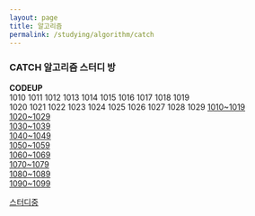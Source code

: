 ```yaml
---
layout: page
title: 알고리즘
permalink: /studying/algorithm/catch
---
```



### CATCH 알고리즘 스터디 방
**CODEUP**  
1010  1011  1012  1013  1014  1015  1016  1017  1018  1019  
1020  1021  1022  1023  1024  1025  1026  1027  1028  1029
[1010~1019](https://namhyo01.github.io/studying/algorithm/catch/1010-1019)  
[1020~1029](https://namhyo01.github.io/studying/algorithm/catch/1020-1029)  
[1030~1039](https://namhyo01.github.io/studying/algorithm/catch/1030-1039)  
[1040~1049](https://namhyo01.github.io/studying/algorithm/catch/1040-1049)  
[1050~1059](https://namhyo01.github.io/studying/algorithm/catch/1050-1059)  
[1060~1069](https://namhyo01.github.io/studying/algorithm/catch/1060-1069)  
[1070~1079](https://namhyo01.github.io/studying/algorithm/catch/1070-1079)  
[1080~1089](https://namhyo01.github.io/studying/algorithm/catch/1080-1089)  
[1090~1099](https://namhyo01.github.io/studying/algorithm/catch/1090-1099)  



[스터디중](https://namhyo01.github.io/studying/algorithm)

